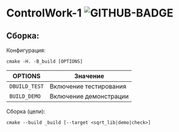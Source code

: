 # ControlWork-1 ![GITHUB-BADGE](https://github.com/Fe-Ti/ControlWork-1/workflows/CI/badge.svg?branch=main)

## Сборка:

Конфигурация:
```
cmake -H. -B_build [OPTIONS]
```
| OPTIONS     | Значение               |
|-------------|------------------------|
|`DBUILD_TEST`| Включение тестирования |
|`BUILD_DEMO` | Включение демонстрации |

Сборка (цели):
```
cmake --build _build [--target <sqrt_lib|demo|check>]
```
